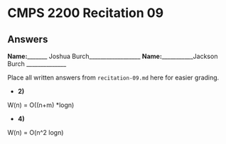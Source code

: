 # CMPS 2200 Recitation 09

## Answers

**Name:**_______ Joshua Burch__________________
**Name:**___________Jackson Burch ______________


Place all written answers from `recitation-09.md` here for easier grading.



- **2)**

W(n) = O((n+m) *logn)

- **4)**

W(n) = O(n^2 logn)
